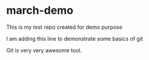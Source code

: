 # march-demo
This is my test repo created for demo purpose



I am adding this line to demonstrate some basics of git



Git is very very awesome tool.

